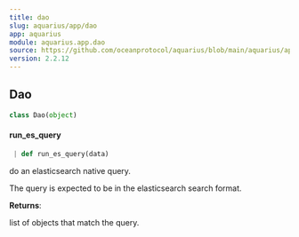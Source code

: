 ```yaml
---
title: dao
slug: aquarius/app/dao
app: aquarius
module: aquarius.app.dao
source: https://github.com/oceanprotocol/aquarius/blob/main/aquarius/app/dao.py
version: 2.2.12
---
```


## Dao

```python
class Dao(object)
```

#### run_es_query

```python
 | def run_es_query(data)
```

do an elasticsearch native query.

The query is expected to be in the elasticsearch search format.

**Returns**:

list of objects that match the query.
